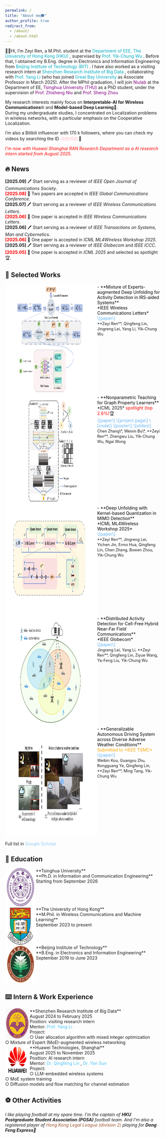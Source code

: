 ```yaml
---
permalink: /
title: "About me🎓"
author_profile: true
redirect_from: 
  - /about/
  - /about.html
---
```

<p>
👋😀Hi, I’m Zeyi Ren, a M.Phil. student at the
  <a href="https://www.eee.hku.hk/" style="color:#00acc1;text-decoration:none;">
    Department of EEE, The University of Hong Kong (HKU)
  </a>,
  supervised by
  <a href="https://www.eee.hku.hk/~ycwu/" style="color:#00acc1;text-decoration:none;">
    Prof. Yik-Chung Wu
  </a>.
  Before that, I obtained my B.Eng. degree in Electronics and Information Engineering from
  <a href="https://sie.bit.edu.cn/" style="color:#00acc1;text-decoration:none;">
    Beijing Institute of Technology (BIT)
  </a>.
  I have also worked as a visiting research intern at
  <a href="https://www.sribd.cn/" style="color:#00acc1;text-decoration:none;">
    Shenzhen Research Institute of Big Data
  </a>,
  collaborating with
  <a href="https://liyangblade.github.io/" style="color:#00acc1;text-decoration:none;">
    Prof. Yang Li
  </a>
  (who has joined
  <a href="https://www.gbu.edu.cn/" style="color:#00acc1;text-decoration:none;">
    Great Bay University
  </a>
  as Associate Professor in March 2025). After the MPhil graduation, I will join 
  <a href="https://network.ee.tsinghua.edu.cn/niulab/" style="color:purple;text-decoration:none;">
    Niulab
  </a>
  at the Department of EE,
  <a href="https://www.ee.tsinghua.edu.cn/" style="color:purple;text-decoration:none;">
    Tsinghua University (THU)
  </a>
  as a PhD student, under the supervision of 
  <a href="https://web.ee.tsinghua.edu.cn/niuzhisheng/zh_CN/index.htm" style="color:purple;text-decoration:none;">
    Prof. Zhisheng Niu
  </a> and 
  <a href="https://web.ee.tsinghua.edu.cn/zhousheng/zh_CN/index.htm" style="color:purple;text-decoration:none;">
    Prof. Sheng Zhou
  </a>  
</p>

My research interests mainly focus on **Interpretable-AI for Wireless Communications**🌐 and **Model-based Deep Learning**📖.<br>
During my undergraduate studies, I concentrated on Localization problems in wireless networks, with a particular emphasis on the Cooperative Localization.<br>

I’m also a Bilibili influencer with 170 k followers, where you can check my videos by searching the ID
  <a href="https://space.bilibili.com/471218890?spm_id_from=333.1007.0.0" style="color:pink;text-decoration:none;">
    *向前的赵*
  </a>🎥<br>

<span style="color: red;">*I'm now with Huawei Shanghai RAN Research Department as a AI research intern started from August 2025*. </span>

🔥 News
------
**[2025.09]** 🖊️ Start serving as a reviewer of *IEEE Open Journal of Communications Society*.<br>
<span style="color: red;"> **[2025.08]** </span> 🎉 Two papers are accepted in *IEEE Global Communications Conference*.<br>
**[2025.07]** 🖊️ Start serving as a reviewer of *IEEE Wireless Communications Letters*.<br>
<span style="color: red;"> **[2025.06]** </span> 🎉 One paper is accepted in *IEEE Wireless Communications Letters*.<br>
**[2025.06]** 🖊️ Start serving as a reviewer of *IEEE Transactions on Systems, Man and Cybernetics*.<br>
<span style="color: red;"> **[2025.06]** </span> 🎉 One paper is accepted in *ICML ML4Wireless Workshop 2025*.<br>
**[2025.05]** 🖊️ Start serving as a reviewer of *IEEE Globecom* and *IEEE ICCC*.<br>
<span style="color: red;"> **[2025.05]** </span> 🎉 One paper is accepted in *ICML 2025* and selected as spotlight🏆.<br>

📃 Selected Works
------
<img src="images/moe.png" align="left" width="300" height="360"/>
- <a href="https://arxiv.org/abs/2502.20183" style="color:black;text-decoration:none;">
    **Mixture of Experts-augmented Deep Unfolding for Activity Detection in IRS-aided Systems**
  </a><br>
<span style="color: black;">*IEEE Wireless Communications Letters* </span><br>
<a href="https://ieeexplore.ieee.org/document/11049000" style="color:#64b5f6;text-decoration:none;">
    \[paper\]
  </a><br>
<span style="font-size: 0.9em;">**Zeyi Ren**, Qingfeng Lin, Jingreng Lei, Yang Li, Yik-Chung Wu</span>
<br clear="left"/>


<img src="images/GCN.png" align="left" width="300" height="360"/>
- <a href="https://arxiv.org/abs/2505.14170" style="color:black;text-decoration:none;">
    **Nonparametric Teaching for Graph Property Learners**
  </a><br>
*ICML 2025* <span style="color: red;">spotlight (top 2.6%)</span>🏆 <br>
<a href="https://openreview.net/pdf?id=wbvshlfyB0" style="color:#64b5f6;text-decoration:none;">
    \[paper\]
  </a>
<a href="https://chen2hang.github.io/_publications/nonparametric_teaching_for_graph_proerty_learners/grant.html" style="color:#64b5f6;text-decoration:none;">
    \[project page\]
  </a>
<a href="https://github.com/chen2hang/GraNT_NonparametricTeaching" style="color:#64b5f6;text-decoration:none;">
    \[code\]
  </a>
<a href="https://chen2hang.github.io/_publications/nonparametric_teaching_for_graph_proerty_learners/ICML_2025_Poster.pdf" style="color:#64b5f6;text-decoration:none;">
    \[poster\]
  </a>
<a href="https://chen2hang.github.io/_publications/nonparametric_teaching_for_graph_proerty_learners/ICML_2025_Slides.pdf" style="color:#64b5f6;text-decoration:none;">
    \[slides\]
  </a><br>
<span style="font-size: 0.9em;">Chen Zhang\*, Weixin Bu\*, **Zeyi Ren**, Zhengwu Liu, Yik-Chung Wu, Ngai Wong</span>
<br clear="left"/>


<img src="images/KAQ.png" align="left" width="300" height="360"/>
- <a href="https://arxiv.org/abs/2505.12736" style="color:black;text-decoration:none;">
    **Deep Unfolding with Kernel-based Quantization in MIMO Detection**
  </a><br>
<span style="color: black;">*ICML ML4Wireless Workshop 2025* </span><br>
<a href="https://openreview.net/pdf?id=5rDBJBaSoe" style="color:#64b5f6;text-decoration:none;">
    \[paper\]
  </a><br>
<span style="font-size: 0.9em;">**Zeyi Ren**, Jingreng Lei, Yichen Jin, Ermo Hua, Qingfeng Lin, Chen Zhang, Bowen Zhou, Yik-Chung Wu</span>
<br clear="left"/>


<img src="images/NF.png" align="left" width="300" height="360"/>
- <a href="https://arxiv.org/abs/2506.14254" style="color:black;text-decoration:none;">
    **Distributed Activity Detection for Cell-Free Hybrid Near-Far Field Communications**
  </a><br>
<span style="color: black;">*IEEE Globecom* </span><br>
<a href="https://arxiv.org/pdf/2506.14254" style="color:#64b5f6;text-decoration:none;">
    \[paper\]
  </a><br>
<span style="font-size: 0.9em;">Jingreng Lei, Yang Li, **Zeyi Ren**, Qingfeng Lin, Ziyue Wang, Ya-Feng Liu, Yik-Chung Wu</span>
<br clear="left"/>


<img src="images/TSMC.png" align="left" width="300" height="360"/>
- <a href="https://arxiv.org/abs/2409.14737" style="color:black;text-decoration:none;">
    **Generalizable Autonomous Driving System across Diverse Adverse Weather Conditions**
  </a><br>
<span style="color: orange;">Submitted to *IEEE TSMC* </span><br>
<a href="https://arxiv.org/pdf/2409.14737" style="color:#64b5f6;text-decoration:none;">
    \[paper\]
  </a><br>
<span style="font-size: 0.9em;">Weibin Kou, Guangxu Zhu, Rongguang Ye, Qingfeng Lin, **Zeyi Ren**, Ming Tang, Yik-Chung Wu</span><br>
<br clear="left"/>

Full list in 
<a href="https://scholar.google.com/citations?user=bdkdiw4AAAAJ&hl=en" style="color:#90caf9;text-decoration:none;">
    Google Scholar
  </a>

📖 Education
------
<img src="images/THU2026.png" align="left" width="100" height="125"/>
    **Tsinghua University**<br>
    **Ph.D. in Information and Communication Engineering**<br>
    Starting from September 2026
<br clear="left"/>

<img src="images/HKU.png" align="left" width="100" height="125"/>
    **The University of Hong Kong**<br>
    **M.Phil. in Wireless Communications and Machine Learning**<br>
    September 2023 to present
<br clear="left"/>

<img src="images/BIT.png" align="left" width="100" height="125"/>
    **Beijing Institute of Technology**<br>
    **B.Eng. in Electronics and Information Engineering**<br>
    September 2019 to June 2023
<br clear="left"/>

⌨️ Intern & Work Experience
------
<img src="images/SRIBD.png" align="left" width="80" height="100"/>
    **Shenzhen Research Institute of Big Data**<br>
    August 2024 to February 2025<br>
    Position: visiting research intern<br>
    Mentor: <a href="https://liyangblade.github.io/" style="color:#4fc3f7;text-decoration:none;">
    Prof. Yang Li
  </a><br>
    Project:<br>
    ○ User allocation algorithm with mixed integer optimization<br>
    ○ Mixture of Expert (MoE)-augmented wireless networking<br>
    

<img src="images/huawei.png" align="left" width="80" height="100"/>
    **Huawei Technologies, Shanghai**<br>
    August 2025 to November 2025<br>
    Position: AI research intern<br>
    Mentor: <a href="https://www.researchgate.net/profile/Qingfeng-Lin-3" style="color:#4fc3f7;text-decoration:none;">
    Dr. Qingfeng Lin
  </a>, 
    <a href="https://ieeexplore.ieee.org/author/37089854890" style="color:#4fc3f7;text-decoration:none;">
    Dr. Yan Sun
  </a><br>
    Project:<br>
    ○ LLM-embedded wireless systems<br>
    ○ MoE system training<br>
    ○ Diffusion models and flow matching for channel estimation<br>


⚽ Other Activities
------
*I like playing football at my spare time. I'm the captain of **HKU Postgraduate Student Association (PGSA)** football team. And I'm also a registered player of 
<a href="https://legalleague.leaguerepublic.com/index.html" style="color:#A0522D;text-decoration:none;">
    Hong Kong Legal League (division 2)
  </a> playing for **Dong Feng Express**🚀*
